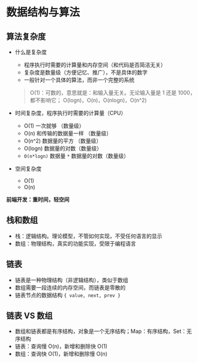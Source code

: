 # 数据结构与算法

## 算法复杂度

- 什么是复杂度

  - 程序执行时需要的计算量和内存空间（和代码是否简洁无关）
  - 复杂度是数量级（方便记忆、推广），不是具体的数字
  - 一般针对一个具体的算法，而非一个完整的系统

  > O(1)：可数的，意思就是：和输入量无关。无论输入量是 1 还是 1000，都不影响它；
  > O(logn)，O(n)，O(nlogn)，O(n^2)

- 时间复杂度，程序执行时需要的计算量（CPU）
  - O(1) 一次就够 （数量级）
  - O(n) 和传输的数据量一样 （数量级）
  - O(n^2) 数据量的平方 （数量级）
  - O(logn) 数据量的对数（数量级）
  - `O(n*logn)` 数据量 `*` 数据量的对数（数量级）
- 空间复杂度
  - O(1)
  - O(n)

**前端开发：重时间，轻空间**

## 栈和数组

- 栈：逻辑结构。理论模型，不管如何实现，不受任何语言的显示
- 数组：物理结构，真实的功能实现，受限于编程语言

## 链表

- 链表是一种物理结构（非逻辑结构），类似于数组
- 数组需要一段连续的内存空间，而链表是零散的
- 链表节点的数据结构 `{ value, next, prev }`

## 链表 VS 数组

- 数组和链表都是有序结构，对象是一个无序结构；Map：有序结构，Set：无序结构
- 链表：查询慢 O(n)，新增和删除快 O(1)
- 数组：查询快 O(1)，新增和删除慢 O(n)
